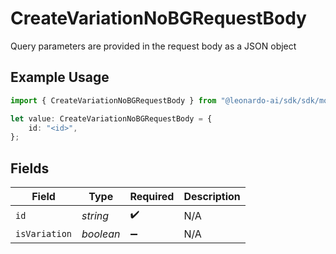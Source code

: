 # CreateVariationNoBGRequestBody

Query parameters are provided in the request body as a JSON object

## Example Usage

```typescript
import { CreateVariationNoBGRequestBody } from "@leonardo-ai/sdk/sdk/models/operations";

let value: CreateVariationNoBGRequestBody = {
    id: "<id>",
};
```

## Fields

| Field              | Type               | Required           | Description        |
| ------------------ | ------------------ | ------------------ | ------------------ |
| `id`               | *string*           | :heavy_check_mark: | N/A                |
| `isVariation`      | *boolean*          | :heavy_minus_sign: | N/A                |